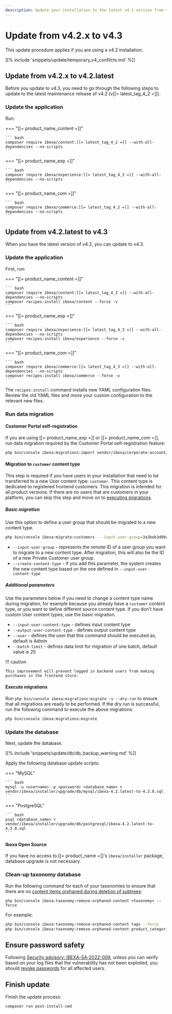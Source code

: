 ```yaml
---
description: Update your installation to the latest v4.3 version from v4.2.x.
---
```


# Update from v4.2.x to v4.3

This update procedure applies if you are using a v4.2 installation.

[[% include 'snippets/update/temporary_v4_conflicts.md' %]]

## Update from v4.2.x to v4.2.latest

Before you update to v4.3, you need to go through the following steps to update to the latest maintenance release of v4.2 (v[[= latest_tag_4_2 =]]).

### Update the application

Run:

=== "[[= product_name_content =]]"

    ``` bash
    composer require ibexa/content:[[= latest_tag_4_2 =]] --with-all-dependencies --no-scripts
    ```

=== "[[= product_name_exp =]]"

    ``` bash
    composer require ibexa/experience:[[= latest_tag_4_2 =]] --with-all-dependencies --no-scripts
    ```

=== "[[= product_name_com =]]"

    ``` bash
    composer require ibexa/commerce:[[= latest_tag_4_2 =]] --with-all-dependencies --no-scripts
    ```

## Update from v4.2.latest to v4.3

When you have the latest version of v4.2, you can update to v4.3.

### Update the application

First, run:

=== "[[= product_name_content =]]"

    ``` bash
    composer require ibexa/content:[[= latest_tag_4_3 =]] --with-all-dependencies --no-scripts
    composer recipes:install ibexa/content --force -v
    ```

=== "[[= product_name_exp =]]"

    ``` bash
    composer require ibexa/experience:[[= latest_tag_4_3 =]] --with-all-dependencies --no-scripts
    composer recipes:install ibexa/experience --force -v
    ```

=== "[[= product_name_com =]]"

    ``` bash
    composer require ibexa/commerce:[[= latest_tag_4_3 =]] --with-all-dependencies --no-scripts
    composer recipes:install ibexa/commerce --force -v
    ```

The `recipes:install` command installs new YAML configuration files.
Review the old YAML files and move your custom configuration to the relevant new files.

### Run data migration

#### Customer Portal self-registration

If you are using [[= product_name_exp =]] or [[= product_name_com =]],
run data migration required by the Customer Portal self-registration feature:

```bash
php bin/console ibexa:migrations:import vendor/ibexa/corporate-account/src/bundle/Resources/migrations/corporate_account_registration.yaml --name=012_corporate_account_registration.yaml
```

#### Migration to `customer` content type

This step is required if you have users in your installation that need to be transferred to a new User content type: `customer`.
This content type is dedicated to registered frontend customers.
This migration is intended for all product versions.
If there are no users that are customers in your platform, you can skip this step and move on to [executing migrations](#execute-migrations).

##### Basic migration

Use this option to define a user group that should be migrated to a new content type.

```bash
php bin/console ibexa:migrate:customers  --input-user-group=3a3beb3d09ae0dacebf1d324f61bbc34 --create-content-type
```

- `--input-user-group` - represents the remote ID of a user group you want to migrate to a new content type.
After migration, this will also be the ID of a new Private Customer user group.
- `--create-content-type` - if you add this parameter, the system creates the new content type based on the one defined in `--input-user-content-type`

##### Additional parameters

Use the parameters below if you need to change a content type name during migration, for example because you already have a `customer` content type,
or you want to define different source content type.
If you don't have custom User content types, use the basic migration.

- `--input-user-content-type` - defines input content type
- `--output-user-content-type` - defines output content type
- `--user` - defines the user that this command should be executed as, default is Admin
- `--batch-limit` - defines data limit for migration of one batch, default value is 25

!!! caution

    This improvement will prevent logged in backend users from making purchases in the frontend store.

#### Execute migrations

Run `php bin/console ibexa:migrations:migrate -v --dry-run` to ensure that all migrations are ready to be performed.
If the dry run is successful, run the following command to execute the above migrations:

``` bash
php bin/console ibexa:migrations:migrate
```

### Update the database

Next, update the database.

[[% include 'snippets/update/db/db_backup_warning.md' %]]

Apply the following database update scripts:

=== "MySQL"

    ``` bash
    mysql -u <username> -p <password> <database_name> < vendor/ibexa/installer/upgrade/db/mysql/ibexa-4.2.latest-to-4.3.0.sql
    ```

=== "PostgreSQL"

    ``` bash
    psql <database_name> < vendor/ibexa/installer/upgrade/db/postgresql/ibexa-4.2.latest-to-4.3.0.sql
    ```

#### Ibexa Open Source

If you have no access to [[= product_name =]]'s `ibexa/installer` package, database upgrade is not necessary.

### Clean-up taxonomy database

Run the following command for each of your taxonomies to ensure that there are no [content items orphaned during deletion of subtrees](https://doc.ibexa.co/en/latest/content_management/taxonomy/taxonomy/#remove-orphaned-content-items):

`php bin/console ibexa:taxonomy:remove-orphaned-content <taxonomy> --force`

For example:

```bash
php bin/console ibexa:taxonomy:remove-orphaned-content tags --force
php bin/console ibexa:taxonomy:remove-orphaned-content product_categories --force
```

## Ensure password safety

Following [Security advisory: IBEXA-SA-2022-009](https://developers.ibexa.co/security-advisories/ibexa-sa-2022-009-critical-vulnerabilities-in-graphql-role-assignment-ct-editing-and-drafts-tooltips),
unless you can verify based on your log files that the vulnerability has not been exploited,
you should [revoke passwords](https://doc.ibexa.co/en/latest/users/passwords/#revoking-passwords) for all affected users.

## Finish update

Finish the update process:

``` bash
composer run post-install-cmd
```
